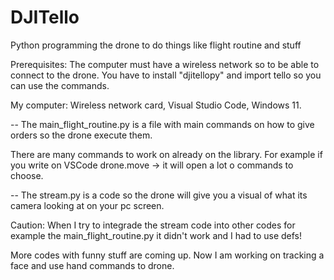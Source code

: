 # DJITello
Python programming the drone to do things like flight routine and stuff

Prerequisites: The computer must have a wireless network so to be able to connect to the drone. You have to install "djitellopy" and import tello so you can use the commands.

My computer: Wireless network card, Visual Studio Code, Windows 11.

-- The main_flight_routine.py is a file with main commands on how to give orders so the drone execute them.

There are many commands to work on already on the library. For example if you write on VSCode drone.move -> it will open a lot o commands to choose.

--  The stream.py is a code so the drone will give you a visual of what its camera looking at on your pc screen.

Caution: When I try to integrade the stream code into other codes for example the main_flight_routine.py it didn't work and I had to use defs!

More codes with funny stuff are coming up. Now I am working on tracking a face and use hand commands to drone.
